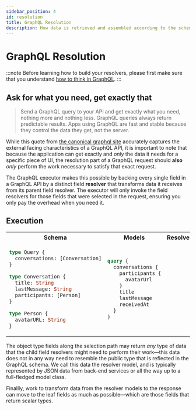 ```yaml
---
sidebar_position: 4
id: resolution
title: GraphQL Resolution
description: How data is retrieved and assembled according to the schema and requests
---
```


# GraphQL Resolution

:::note
Before learning how to build your resolvers, please first make sure that you understand [how to think in GraphQL](./thinking-in-graphql.md).
:::

## Ask for what you need, get exactly that

> Send a GraphQL query to your API and get exactly what you need, nothing more and nothing less. GraphQL queries always return predictable results. Apps using GraphQL are fast and stable because they control the data they get, not the server.

While this quote from [the canonical graphql site](https://graphql.org) accurately captures the external facing characteristics of a GraphQL API, it is important to note that because the application can get exactly and _only_ the data it needs for a specific piece of UI, the resolution part of a GraphQL request should **also** _only_ perform the work necessary to satisfy that exact request.

The GraphQL executor makes this possible by backing every single field in a GraphQL API by a distinct field **resolver** that transforms data it receives from its parent field resolver. The executor will only invoke the field resolvers for those fields that were selected in the request, ensuring you only pay the overhead when you need it.

## Execution

<table>
<tr>
<th>Schema</th>
<th>Models</th>
<th>Resolvers</th>
</tr>
<tr>
<td>

```graphql
type Query {
  conversations: [Conversation]
}

type Conversation {
  title: String
  lastMessage: String
  participants: [Person]
}

type Person {
  avatarURL: String
}
```

</td>
<td>

```graphql
query {
  conversations {
    participants {
      avatarUrl
    }
    title
    lastMessage
    receivedAt
  }
}
```

</td>
</tr>
</table>

The object type fields along the selection path may return _any_ type of data that the child field resolvers might need to perform their work—this data does not in any way need to resemble the public type that is reflected in the GraphQL schema. We call this data the resolver model, and is typically represented by JSON data from back-end services or all the way up to a full-fledged model class.

Finallly, work to transform data from the resolver models to the response can move to the leaf fields as much as possible—which are those fields that return scalar types.
